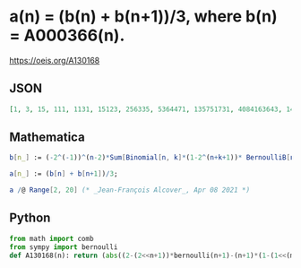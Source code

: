 # a\(n\) \= \(b\(n\) \+ b\(n\+1\)\)/3, where b\(n\) \= A000366\(n\)\.
https://oeis.org/A130168
## JSON
```JSON
[1, 3, 15, 111, 1131, 15123, 256335, 5364471, 135751731, 4084163643, 144039790455, 5884504366431, 275643776229531, 14673941326078563, 880908054392169375, 59226468571935857991, 4432461082611507366531, 367227420727722013775883, 33514867695588319595233095]
```
## Mathematica
```Mathematica
b[n_] := (-2^(-1))^(n-2)*Sum[Binomial[n, k]*(1-2^(n+k+1))* BernoulliB[n+k+1], {k, 0, n}];
```
```Mathematica
a[n_] := (b[n] + b[n+1])/3;
```
```Mathematica
a /@ Range[2, 20] (* _Jean-François Alcover_, Apr 08 2021 *)
```
## Python
```Python
from math import comb
from sympy import bernoulli
def A130168(n): return (abs((2-(2<<n+1))*bernoulli(n+1)-(n+1)*(1-(1<<(m:=n+1<<1)))*bernoulli(m)-(1-(1<<m+1))*bernoulli(m+1)+sum((2*comb(n,k+1)-comb(n+1,k))*(1-(1<<(m:=n+k+2)))*bernoulli(m) for k in range(0,n)))>>n-1)//3 # _Chai Wah Wu_, Apr 14 2023
```
